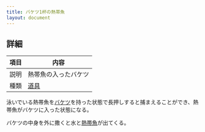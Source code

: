 ```yaml
---
title: バケツ1杯の熱帯魚
layout: document
---
```

## 詳細

|項目|内容|
|---|---|
|説明|熱帯魚の入ったバケツ|
|種類|[道具](道具)|

泳いでいる熱帯魚を[バケツ](バケツ)を持った状態で長押しすると捕まえることができ、熱帯魚がバケツに入った状態になる。

バケツの中身を外に撒くと水と[熱帯魚](生の熱帯魚)が出てくる。
